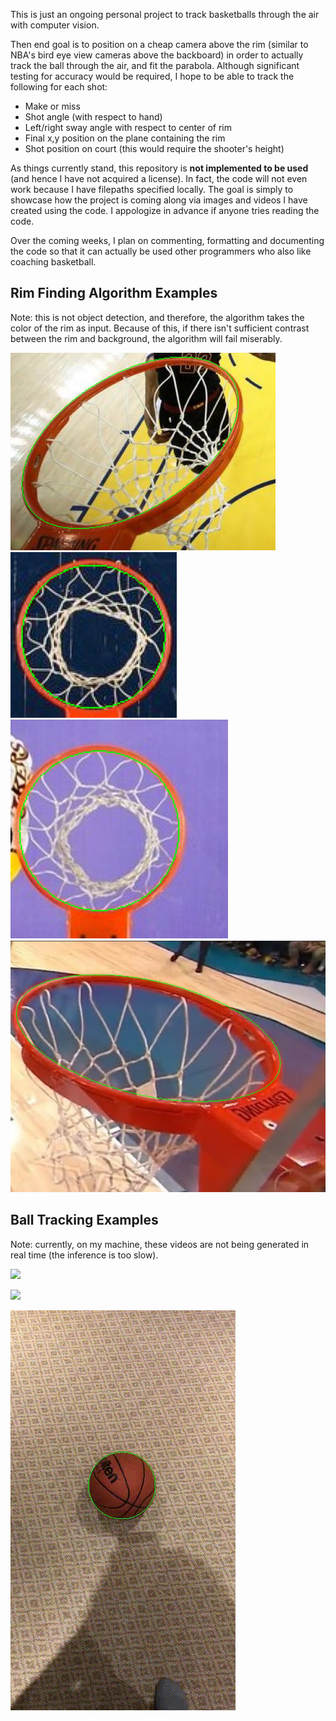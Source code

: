 This is just an ongoing personal project to track basketballs through the air with computer vision. 

Then end goal is to position on a cheap camera above the rim (similar to NBA's bird eye view cameras above the backboard) in order to actually track the ball through the air, and fit the parabola. Although significant testing for accuracy would be required, I hope to be able to track the following for each shot:
- Make or miss
- Shot angle (with respect to hand)
- Left/right sway angle with respect to center of rim
- Final x,y position on the plane containing the rim
- Shot position on court (this would require the shooter's height)

As things currently stand, this repository is **not implemented to be used** (and hence I have not acquired a license). In fact, the code will not even work because I have filepaths specified locally. The goal is simply to showcase how the project is coming along via images and videos I have created using the code. I appologize in advance if anyone tries reading the code.

Over the coming weeks, I plan on commenting, formatting and documenting the code so that it can actually be used other programmers who also like coaching basketball.


## Rim Finding Algorithm Examples

Note: this is not object detection, and therefore, the algorithm takes the color of the rim as input. Because of this, if there isn't sufficient contrast between the rim and background, the algorithm will fail miserably. 

![](visuals/rim_detection/Figure_1.png)
![](visuals/rim_detection/rim2.png)
![](visuals/rim_detection/rim3.png)
![](visuals/rim_detection/rim1.png)


## Ball Tracking Examples

Note: currently, on my machine, these videos are not being generated in real time (the inference is too slow). 

![](visuals/ball_tracking/slowmo.gif)

![](visuals/ball_tracking/fast_roll.gif)

![](visuals/ball_tracking/stationnary.gif)
